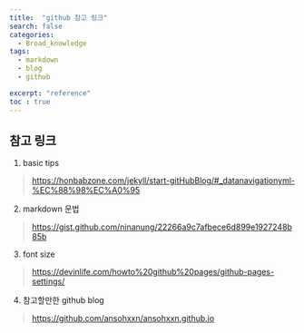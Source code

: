 ```yaml
---
title:  "github 참고 링크"
search: false
categories: 
  - Broad_knowledge
tags:
  - markdown
  - blog
  - github

excerpt: "reference"
toc : true
---
```


## 참고 링크

1. basic tips
> https://honbabzone.com/jekyll/start-gitHubBlog/#_datanavigationyml-%EC%88%98%EC%A0%95  


2. markdown 문법
> https://gist.github.com/ninanung/22266a9c7afbece6d899e1927248b85b  


3. font size
> https://devinlife.com/howto%20github%20pages/github-pages-settings/  


4. 참고할만한  github blog
>https://github.com/ansohxxn/ansohxxn.github.io


